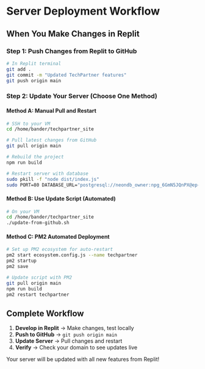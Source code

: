 # Server Deployment Workflow

## When You Make Changes in Replit

### Step 1: Push Changes from Replit to GitHub
```bash
# In Replit terminal
git add .
git commit -m "Updated TechPartner features"
git push origin main
```

### Step 2: Update Your Server (Choose One Method)

#### Method A: Manual Pull and Restart
```bash
# SSH to your VM
cd /home/bander/techpartner_site

# Pull latest changes from GitHub
git pull origin main

# Rebuild the project
npm run build

# Restart server with database
sudo pkill -f "node dist/index.js"
sudo PORT=80 DATABASE_URL="postgresql://neondb_owner:npg_6GmN5JQnPX@ep-calm-snow-aev1ojm4-pooler.c-2.us-east-2.aws.neon.tech/neondb?sslmode=require" NODE_ENV=production node dist/index.js
```

#### Method B: Use Update Script (Automated)
```bash
# On your VM
cd /home/bander/techpartner_site
./update-from-github.sh
```

#### Method C: PM2 Automated Deployment
```bash
# Set up PM2 ecosystem for auto-restart
pm2 start ecosystem.config.js --name techpartner
pm2 startup
pm2 save

# Update script with PM2
git pull origin main
npm run build
pm2 restart techpartner
```

## Complete Workflow
1. **Develop in Replit** → Make changes, test locally
2. **Push to GitHub** → `git push origin main`
3. **Update Server** → Pull changes and restart
4. **Verify** → Check your domain to see updates live

Your server will be updated with all new features from Replit!